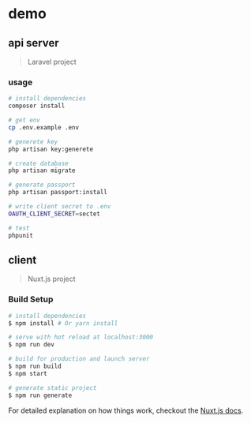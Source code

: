 # demo

## api server

> Laravel project

### usage

``` bash
# install dependencies
composer install

# get env
cp .env.example .env

# generete key
php artisan key:generete

# create database
php artisan migrate

# generate passport
php artisan passport:install

# write client secret to .env
OAUTH_CLIENT_SECRET=sectet

# test
phpunit
```

## client

> Nuxt.js project

### Build Setup

``` bash
# install dependencies
$ npm install # Or yarn install

# serve with hot reload at localhost:3000
$ npm run dev

# build for production and launch server
$ npm run build
$ npm start

# generate static project
$ npm run generate
```

For detailed explanation on how things work, checkout the [Nuxt.js docs](https://github.com/nuxt/nuxt.js).
